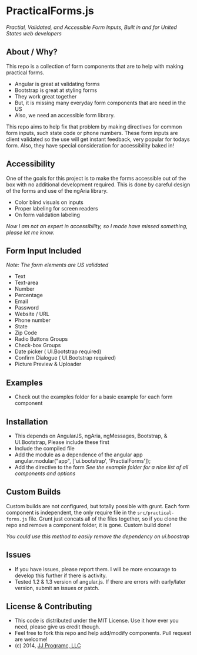 PracticalForms.js
==============================================
*Practial, Validated, and Accessible Form Inputs, Built in and for United States web developers*

About / Why?
-----------------------------------------------
This repo is a collection of form components that are to help with making practical forms.

* Angular is great at validating forms
* Bootstrap is great at styling forms
* They work great together
* But, it is missing many everyday form components that are need in the US
* Also, we need an accessible form library.

This repo aims to help fix that problem by making directives for common form inputs, such state code or phone numbers. These form inputs are client validated so the use will get instant feedback, very popular for todays form. Also, they have special consideration for accessibility baked in!

Accessibility
-----------------------------------------------
One of the goals for this project is to make the forms accessible out of the box with no additional development required. This is done by careful design of the forms and use of the ngAria library.

* Color blind visuals on inputs
* Proper labeling for screen readers
* On form validation labeling

*Now I am not an expert in accessibility, so I made have missed something, please let me know.*

Form Input Included
-----------------------------------------------
_Note: The form elements are US validated_
* Text
* Text-area
* Number
* Percentage
* Email
* Password
* Website / URL
* Phone number
* State
* Zip Code
* Radio Buttons Groups
* Check-box Groups
* Date picker ( UI.Bootstrap required)
* Confirm Dialogue ( UI.Bootstrap required)
* Picture Preview & Uploader



Examples
-----------------------------------------------
* Check out the examples folder for a basic example for each form component


Installation
-----------------------------------------------
* This depends on AngularJS, ngAria, ngMessages, Bootstrap, & UI.Bootstrap, Please include these first
* Include the compiled file
      <script src="path/practicalforms.js"></script>
* Add the module as a dependence of the angular app
      angular.modular("app", ['ui.bootstrap', 'PractialForms']);
* Add the directive to the form
      <pf-email ng-model="data.email"></pf-email>
_See the example folder for a nice list of all components and options_

Custom Builds
-----------------------------------------------
Custom builds are not configured, but totally possible with grunt. Each form component is independent, the only require file in the `src/practical-forms.js` file. Grunt just concats all of the files together, so if you clone the repo and remove a component folder, it is gone. Custom build done!

_You could use this method to easily remove the dependency on ui.boostrap_

Issues
-----------------------------------------------
* If you have issues, please report them. I will be more encourage to develop this further if there is activity.
* Tested 1.2 & 1.3 version of angular.js. If there are errors with early/later version, submit an issues or patch.


License & Contributing
-----------------------------------------------
* This code is distributed under the MIT License. Use it how ever you need, please give us credit though.
* Feel free to fork this repo and help add/modify components. Pull request are welcome!
* (c) 2014, [JJ Programc, LLC](http://jjprograms.com)

